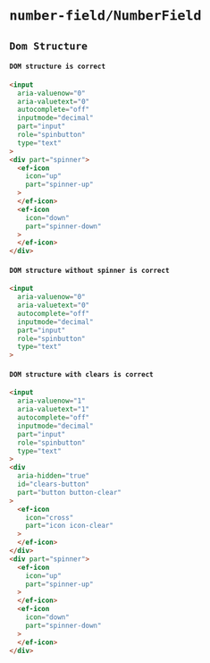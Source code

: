 # `number-field/NumberField`

## `Dom Structure`

####   `DOM structure is correct`

```html
<input
  aria-valuenow="0"
  aria-valuetext="0"
  autocomplete="off"
  inputmode="decimal"
  part="input"
  role="spinbutton"
  type="text"
>
<div part="spinner">
  <ef-icon
    icon="up"
    part="spinner-up"
  >
  </ef-icon>
  <ef-icon
    icon="down"
    part="spinner-down"
  >
  </ef-icon>
</div>

```

####   `DOM structure without spinner is correct`

```html
<input
  aria-valuenow="0"
  aria-valuetext="0"
  autocomplete="off"
  inputmode="decimal"
  part="input"
  role="spinbutton"
  type="text"
>

```

####   `DOM structure with clears is correct`

```html
<input
  aria-valuenow="1"
  aria-valuetext="1"
  autocomplete="off"
  inputmode="decimal"
  part="input"
  role="spinbutton"
  type="text"
>
<div
  aria-hidden="true"
  id="clears-button"
  part="button button-clear"
>
  <ef-icon
    icon="cross"
    part="icon icon-clear"
  >
  </ef-icon>
</div>
<div part="spinner">
  <ef-icon
    icon="up"
    part="spinner-up"
  >
  </ef-icon>
  <ef-icon
    icon="down"
    part="spinner-down"
  >
  </ef-icon>
</div>

```

